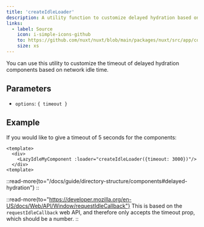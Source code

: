 ```yaml
---
title: 'createIdleLoader'
description: A utility function to customize delayed hydration based on network idle time.
links:
  - label: Source
    icon: i-simple-icons-github
    to: https://github.com/nuxt/nuxt/blob/main/packages/nuxt/src/app/composables/hydrate.ts
    size: xs
---
```


You can use this utility to customize the timeout of delayed hydration components based on network idle time.

## Parameters

- `options`: `{ timeout }`

## Example

If you would like to give a timeout of 5 seconds for the components:

```vue [pages/index.vue]
<template>
  <div>
    <LazyIdleMyComponent :loader="createIdleLoader({timeout: 3000})"/>
  </div>
<template>
```
::read-more{to="/docs/guide/directory-structure/components#delayed-hydration"}
::

::read-more{to="https://developer.mozilla.org/en-US/docs/Web/API/Window/requestIdleCallback"}
This is based on the `requestIdleCallback` web API, and therefore only accepts the timeout prop, which should be a number.
::

